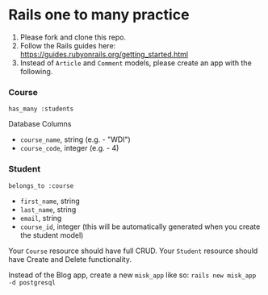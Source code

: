 # Rails one to many practice

1. Please fork and clone this repo.
2. Follow the Rails guides here: https://guides.rubyonrails.org/getting_started.html
3. Instead of `Article` and `Comment` models, please create an app with the following.

### Course

`has_many :students`

Database Columns

- `course_name`, string (e.g. - "WDI")
- `course_code`, integer (e.g. - 4)


### Student

`belongs_to :course`

- `first_name`, string
- `last_name`, string
- `email`, string
- `course_id`, integer (this will be automatically generated when you create the student model)

Your `Course` resource should have full CRUD. Your `Student` resource should have Create and Delete functionality.

Instead of the Blog app, create a new `misk_app` like so: `rails new misk_app -d postgresql`
